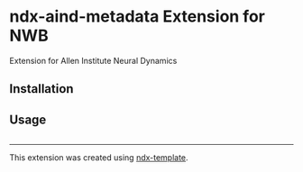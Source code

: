 # ndx-aind-metadata Extension for NWB

Extension for Allen Institute Neural Dynamics

## Installation


## Usage

```python

```

---
This extension was created using [ndx-template](https://github.com/nwb-extensions/ndx-template).
